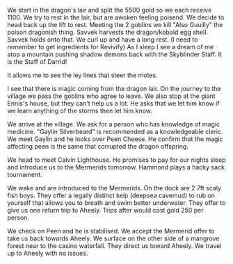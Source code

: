 We start in the dragon's lair and split the 5500 gold so we each receive 1100. We try to rest in the lair, but are awoken feeling poisend. We decide to head back up the lift to rest. Meeting the 2 goblins we kill "Also Guuilly" the poison dragonish thing. Savvek harvests the dragon/kobold egg shell. Savvek holds onto that. We curl up and have a long rest. (I need to remember to get ingredients for Revivify) As I sleep I see a dream of me atop a mountain pushing shadow demons back with the Skyblinder Staff. It is the Staff of Darrid! 

It allows me to see the ley lines that steer the motes.

I see that there is magic coming from the dragon lair. On the journey to the village we pass the goblins who agree to leave. We also stop at the giant Ennis's house, but they can't help us a lot. He asks that we let him know if we learn anything of the storms then let him know.

We arrive at the village. We ask for a person who has knowledge of magic medicine. "Gaylin Silverbeard" is recommended  as a knowledgeable cleric. We meet Gaylin and he looks over Peen Cheese. He confirm that the magic affecting peen is the same that corrupted the dragon offspring.

We head to meet Calvin Lighthouse. He promises to pay for our nights sleep and introduce us to the Mermerids tomorrow. Hammond plays a hacky sack tournament. 

We wake and are introduced to the Mermerids. On the dock are 2 7ft scaly fish boys. They offer a legally distinct kelp (deepsea cavemud) to rub on yourself that allows you to breath and swim better underwater. They offer to give us one return trip to Aheely. Trips after would cost gold 250 per person.

We check on Peen and he is stabilised. We accept the Mermerid offer to take us back towards Aheely. We surface on the other side of a mangrove forest near to the casino waterfall. They direct us toward Aheely. We travel up to Aheely with no issues.